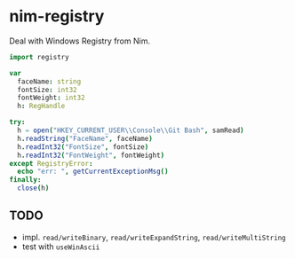 # nim-registry

Deal with Windows Registry from Nim.

```nim
import registry

var
  faceName: string
  fontSize: int32
  fontWeight: int32 
  h: RegHandle

try:
  h = open("HKEY_CURRENT_USER\\Console\\Git Bash", samRead)
  h.readString("FaceName", faceName)
  h.readInt32("FontSize", fontSize)
  h.readInt32("FontWeight", fontWeight)
except RegistryError:
  echo "err: ", getCurrentExceptionMsg()
finally:
  close(h)
```

## TODO
* impl. `read/writeBinary`, `read/writeExpandString`, `read/writeMultiString`
* test with `useWinAscii`
